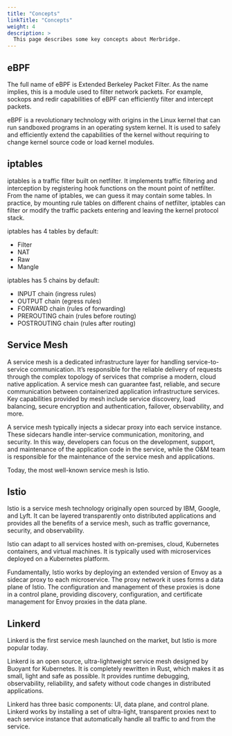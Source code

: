 ```yaml
---
title: "Concepts"
linkTitle: "Concepts"
weight: 4
description: >
  This page describes some key concepts about Merbridge.
---
```


## eBPF

The full name of eBPF is Extended Berkeley Packet Filter. As the name implies, this is a module used to filter network packets. For example, sockops and redir capabilities of eBPF can efficiently filter and intercept packets.

eBPF is a revolutionary technology with origins in the Linux kernel that can run sandboxed programs in an operating system kernel. It is used to safely and efficiently extend the capabilities of the kernel without requiring to change kernel source code or load kernel modules.

## iptables

iptables is a traffic filter built on netfilter. It implements traffic filtering and interception by registering hook functions on the mount point of netfilter. From the name of iptables, we can guess it may contain some tables. In practice, by mounting rule tables on different chains of netfilter, iptables can filter or modify the traffic packets entering and leaving the kernel protocol stack.

iptables has 4 tables by default:

- Filter
- NAT
- Raw
- Mangle

iptables has 5 chains by default:

- INPUT chain (ingress rules)
- OUTPUT chain (egress rules)
- FORWARD chain (rules of forwarding)
- PREROUTING chain (rules before routing)
- POSTROUTING chain (rules after routing)

## Service Mesh

A service mesh is a dedicated infrastructure layer for handling service-to-service communication. It’s responsible for the reliable delivery of requests through the complex topology of services that comprise a modern, cloud native application. A service mesh can guarantee fast, reliable, and secure communication between containerized application infrastructure services. Key capabilities provided by mesh include service discovery, load balancing, secure encryption and authentication, failover, observability, and more.  

A service mesh typically injects a sidecar proxy into each service instance. These sidecars handle inter-service communication, monitoring, and security. In this way, developers can focus on the development, support, and maintenance of the application code in the service, while the O\&M team is responsible for the maintenance of the service mesh and applications. 

Today, the most well-known service mesh is Istio.

## Istio

Istio is a service mesh technology originally open sourced by IBM, Google, and Lyft. It can be layered transparently onto distributed applications and provides all the benefits of a service mesh, such as traffic governance, security, and observability.

Istio can adapt to all services hosted with on-premises, cloud, Kubernetes containers, and virtual machines. It is typically used with microservices deployed on a Kubernetes platform.

Fundamentally, Istio works by deploying an extended version of Envoy as a sidecar proxy to each microservice. The proxy network it uses forms a data plane of Istio. The configuration and management of these proxies is done in a control plane, providing discovery, configuration, and certificate management for Envoy proxies in the data plane.

## Linkerd

Linkerd is the first service mesh launched on the market, but Istio is more popular today.

Linkerd is an open source, ultra-lightweight service mesh designed by Buoyant for Kubernetes. It is completely rewritten in Rust, which makes it as small, light and safe as possible. It provides runtime debugging, observability, reliability, and safety without code changes in distributed applications.

Linkerd has three basic components: UI, data plane, and control plane. Linkerd works by installing a set of ultra-light, transparent proxies next to each service instance that automatically handle all traffic to and from the service.